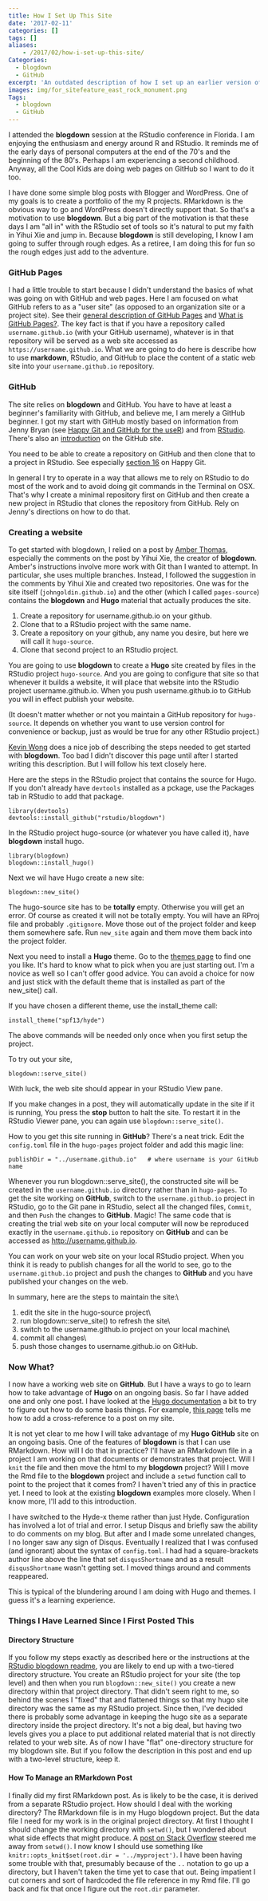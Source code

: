 ```yaml
---
title: How I Set Up This Site
date: '2017-02-11'
categories: []
tags: []
aliases:
    - /2017/02/how-i-set-up-this-site/
Categories:
  - blogdown
  - GitHub
excerpt: 'An outdated description of how I set up an earlier version of this site.'
images: img/for_sitefeature_east_rock_monument.png
Tags:
  - blogdown
  - GitHub
---
```


I attended the **blogdown** session at the RStudio conference in Florida. I am enjoying the enthusiasm and energy around R and RStudio. It reminds me of the early days of personal computers at the end of the 70's and the beginning of the 80's. Perhaps I am experiencing a second childhood. Anyway, all the Cool Kids are doing web pages on GitHub so I want to do it too.

I have done some simple blog posts with Blogger and WordPress. One of my goals is to create a portfolio of the my R projects. RMarkdown is the obvious way to go and WordPress doesn't directly support that. So that's a motivation to use **blogdown**. But a big part of the motivation is that these days I am "all in" with the RStudio set of tools so it's natural to put my faith in Yihui Xie and jump in. Because **blogdown** is still developing, I know I am going to suffer through rough edges. As a retiree, I am doing this for fun so the rough edges just add to the adventure.

### GitHub Pages

I had a little trouble to start because I didn't understand the basics of what was going on with GitHub and web pages. Here I am focused on what GitHub refers to as a "user site" (as opposed to an organization site or a project site). See their [general description of GitHub Pages](https://pages.github.com/) and [What is GitHub Pages?](https://help.github.com/articles/what-is-github-pages). The key fact is that if you have a repository called `username.github.io` (with your GitHub username), whatever is in that repository will be served as a web site accessed as `https://username.github.io`. What we are going to do here is describe how to use **markdown**, RStudio, and GitHub to place the content of a static web site into your `username.github.io` repository.

### GitHub

The site relies on **blogdown** and GitHub. You have to have at least a beginner's familiarity with GitHub, and believe me, I am merely a GitHub beginner. I got my start with GitHub mostly based on information from Jenny Bryan (see [Happy Git and GitHub for the useR](http://happygitwithr.com/)) and from [RStudio](https://support.rstudio.com/hc/en-us/articles/200532077-Version-Control-with-Git-and-SVN). There's also an [introduction](https://guides.github.com/activities/hello-world/) on the GitHub site.

You need to be able to create a repository on GitHub and then clone that to a project in RStudio. See especially [section 16](http://happygitwithr.com/new-github-first.html) on Happy Git.

In general I try to operate in a way that allows me to rely on RStudio to do most of the work and to avoid doing git commands in the Terminal on OSX. That's why I create a minimal repository first on GitHub and then create a new project in RStudio that clones the repository from GitHub. Rely on Jenny's directions on how to do that.

### Creating a website

To get started with blogdown, I relied on a post by [Amber Thomas](https://proquestionasker.github.io/blog/Making_Site/), especially the comments on the post by Yihui Xie, the creator of **blogdown**. Amber's instructions involve more work with Git than I wanted to attempt. In particular, she uses multiple branches. Instead, I followed the suggestion in the comments by Yihui Xie and created two repositories. One was for the site itself (`johngoldin.github.io`) and the other (which I called `pages-source`) contains the **blogdown** and **Hugo** material that actually produces the site.

1.  Create a repository for username.github.io on your github.
2.  Clone that to a RStudio project with the same name.
3.  Create a repository on your github, any name you desire, but here we will call it `hugo-source`.
4.  Clone that second project to an RStudio project.

You are going to use **blogdown** to create a **Hugo** site created by files in the RStudio project `hugo-source`. And you are going to configure that site so that whenever it builds a website, it will place that website into the RStudio project username.github.io. When you push username.github.io to GitHub you will in effect publish your website.

(It doesn't matter whether or not you maintain a GitHub repository for `hugo-source`. It depends on whether you want to use version control for convenience or backup, just as would be true for any other RStudio project.)

[Kevin Wong](http://kevinfw.com/post/blogging-with-r-markdown/) does a nice job of describing the steps needed to get started with **blogdown**. Too bad I didn't discover this page until after I started writing this description. But I will follow his text closely here.

Here are the steps in the RStudio project that contains the source for Hugo. If you don't already have `devtools` installed as a pckage, use the Packages tab in RStudio to add that package.

    library(devtools)
    devtools::install_github("rstudio/blogdown")

In the RStudio project hugo-source (or whatever you have called it), have **blogdown** install hugo.

    library(blogdown)
    blogdown::install_hugo()

Next we wil have Hugo create a new site:

    blogdown::new_site()

The hugo-source site has to be **totally** empty. Otherwise you will get an error. Of course as created it will not be totally empty. You will have an RProj file and probably `.gitignore`. Move those out of the project folder and keep them somewhere safe. Run `new_site` again and them move them back into the project folder.

Next you need to install a **Hugo** theme. Go to the [themes page](http://themes.gohugo.io/) to find one you like. It's hard to know what to pick when you are just starting out. I'm a novice as well so I can't offer good advice. You can avoid a choice for now and just stick with the default theme that is installed as part of the new_site() call.

If you have chosen a different theme, use the install_theme call:

    install_theme("spf13/hyde")

The above commands will be needed only once when you first setup the project.

To try out your site,

    blogdown::serve_site()

With luck, the web site should appear in your RStudio View pane.

If you make changes in a post, they will automatically update in the site if it is running, You press the **stop** button to halt the site. To restart it in the RStudio Viewer pane, you can again use `blogdown::serve_site()`.

How to you get this site running in **GitHub**? There's a neat trick. Edit the `config.toml` file in the `hugo-pages` project folder and add this magic line:

    publishDir = "../username.github.io"   # where username is your GitHub name

Whenever you run blogdown::serve_site(), the constructed site will be created in the `username.github.io` directory rather than in `hugo-pages`. To get the site working on **GitHub**, switch to the `username.github.io` project in RStudio, go to the Git pane in RStudio, select all the changed files, `Commit`, and then `Push` the changes to **GitHub**. Magic! The same code that is creating the trial web site on your local computer will now be reproduced exactly in the `username.github.io` repository on **GitHub** and can be accessed as http://username.github.io.

You can work on your web site on your local RStudio project. When you think it is ready to publish changes for all the world to see, go to the `username.github.io` project and push the changes to **GitHub** and you have published your changes on the web.

In summary, here are the steps to maintain the site:\
1. edit the site in the hugo-source project\
2. run blogdown::serve_site() to refresh the site\
3. switch to the username.github.io project on your local machine\
4. commit all changes\
5. push those changes to username.github.io on GitHub.

### Now What?

I now have a working web site on **GitHub**. But I have a ways to go to learn how to take advantage of **Hugo** on an ongoing basis. So far I have added one and only one post. I have looked at the [Hugo documentation](http://gohugo.io/overview/usage/) a bit to try to figure out how to do some basis things. For example, [this page](https://gohugo.io/extras/shortcodes#ref-relref) tells me how to add a cross-reference to a post on my site.

It is not yet clear to me how I will take advantage of my **Hugo** **GitHub** site on an ongoing basis. One of the features of **blogdown** is that I can use RMarkdown. How will I do that in practice? I'll have an RMarkdown file in a project I am working on that documents or demonstrates that project. Will I `knit` the file and then move the html to my **blogdown** project? Will I move the Rmd file to the **blogdown** project and include a `setwd` function call to point to the project that it comes from? I haven't tried any of this in practice yet. I need to look at the existing **blogdown** examples more closely. When I know more, I'll add to this introduction.

I have switched to the Hyde-x theme rather than just Hyde. Configuration has involved a lot of trial and error. I setup Disqus and briefly saw the ability to do comments on my blog. But after and I made some unrelated changes, I no longer saw any sign of Disqus. Eventually I realized that I was confused (and ignorant) about the syntax of `config.toml`. I had had a square-brackets author line above the line that set `disqusShortname` and as a result `disqusShortname` wasn't getting set. I moved things around and comments reappeared.

This is typical of the blundering around I am doing with Hugo and themes. I guess it's a learning experience.

### Things I Have Learned Since I First Posted This

#### Directory Structure

If you follow my steps exactly as described here or the instructions at the [RStudio blogdown readme](https://github.com/rstudio/blogdown), you are likely to end up with a two-tiered directory structure. You create an RStudio project for your site (the top level) and then when you run `blogdown::new_site()` you create a new directory within that project directory. That didn't seem right to me, so behind the scenes I "fixed" that and flattened things so that my hugo site directory was the same as my RStudio project. Since then, I've decided there is probably some advantage in keeping the hugo site as a separate directory inside the project directory. It's not a big deal, but having two levels gives you a place to put additional related material that is not directly related to your web site. As of now I have "flat" one-directory structure for my blogdown site. But if you follow the description in this post and end up with a two-level structure, keep it.

#### How To Manage an RMarkdown Post

I finally did my first RMarkdown post. As is likely to be the case, it is derived from a separate RStudio project. How should I deal with the working directory? The RMarkdown file is in my Hugo blogdown project. But the data file I need for my work is in the original project directory. At first I thought I should change the working directory with `setwd()`, but I wondered about what side effects that might produce. A [post on Stack Overflow](http://stackoverflow.com/questions/20060518/in-rstudio-rmarkdown-how-to-setwd) steered me away from `setwd()`. I now know I should use something like `knitr::opts_knit$set(root.dir = '../myproject')`. I have been having some trouble with that, presumably because of the `..` notation to go up a directory, but I haven't taken the time yet to case that out. Being impatient I cut corners and sort of hardcoded the file reference in my Rmd file. I'll go back and fix that once I figure out the `root.dir` parameter.
